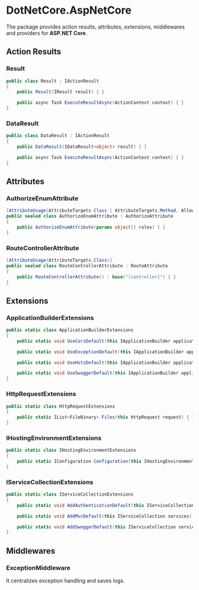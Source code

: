 # DotNetCore.AspNetCore

The package provides action results, attributes, extensions, middlewares and providers for **ASP.NET Core**.

## Action Results

### Result

```cs
public class Result : IActionResult
{
    public Result(IResult result) { }

    public async Task ExecuteResultAsync(ActionContext context) { }
}
```

### DataResult

```cs
public class DataResult : IActionResult
{
    public DataResult(IDataResult<object> result) { }

    public async Task ExecuteResultAsync(ActionContext context) { }
}
```

## Attributes

### AuthorizeEnumAttribute

```cs
[AttributeUsage(AttributeTargets.Class | AttributeTargets.Method, AllowMultiple = true)]
public sealed class AuthorizeEnumAttribute : AuthorizeAttribute
{
    public AuthorizeEnumAttribute(params object[] roles) { }
}
```

### RouteControllerAttribute

```cs
[AttributeUsage(AttributeTargets.Class)]
public sealed class RouteControllerAttribute : RouteAttribute
{
    public RouteControllerAttribute() : base("[controller]") { }
}
```

## Extensions

### ApplicationBuilderExtensions

```cs
public static class ApplicationBuilderExtensions
{
    public static void UseCorsDefault(this IApplicationBuilder application) { }

    public static void UseExceptionDefault(this IApplicationBuilder application, IHostingEnvironment environment) { }

    public static void UseHstsDefault(this IApplicationBuilder application, IHostingEnvironment environment) { }

    public static void UseSwaggerDefault(this IApplicationBuilder application) { }
}
```

### HttpRequestExtensions

```cs
public static class HttpRequestExtensions
{
    public static IList<FileBinary> Files(this HttpRequest request) { }
}
```

### IHostingEnvironmentExtensions

```cs
public static class IHostingEnvironmentExtensions
{
    public static IConfiguration Configuration(this IHostingEnvironment environment) { }
}
```

### IServiceCollectionExtensions

```cs
public static class IServiceCollectionExtensions
{
    public static void AddAuthenticationDefault(this IServiceCollection services) { }

    public static void AddMvcDefault(this IServiceCollection services) { }

    public static void AddSwaggerDefault(this IServiceCollection services) { }
}
```

## Middlewares

### ExceptionMiddleware

It centralizes exception handling and saves logs.
